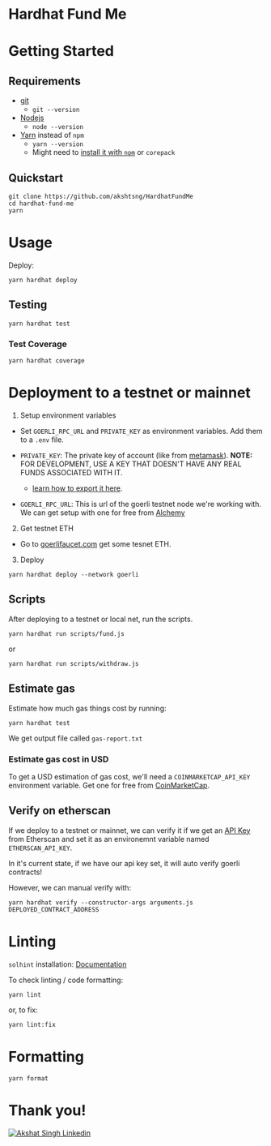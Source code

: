 # Hardhat Fund Me

# Getting Started

## Requirements

- [git](https://git-scm.com/book/en/v2/Getting-Started-Installing-Git)
  - `git --version`
- [Nodejs](https://nodejs.org/en/)
    - `node --version`
- [Yarn](https://yarnpkg.com/getting-started/install) instead of `npm`
    - `yarn --version`
    - Might need to [install it with `npm`](https://classic.yarnpkg.com/lang/en/docs/install/) or `corepack`

## Quickstart

```
git clone https://github.com/akshtsng/HardhatFundMe
cd hardhat-fund-me
yarn
```

# Usage

Deploy:

```
yarn hardhat deploy
```

## Testing

```
yarn hardhat test
```

### Test Coverage

```
yarn hardhat coverage
```


# Deployment to a testnet or mainnet

1. Setup environment variables

- Set `GOERLI_RPC_URL` and `PRIVATE_KEY` as environment variables. Add them to a `.env` file.

- `PRIVATE_KEY`: The private key of account (like from [metamask](https://metamask.io/)). **NOTE:** FOR DEVELOPMENT, USE A KEY THAT DOESN'T HAVE ANY REAL FUNDS ASSOCIATED WITH IT.
  - [learn how to export it here](https://metamask.zendesk.com/hc/en-us/articles/360015289632-How-to-Export-an-Account-Private-Key).
- `GOERLI_RPC_URL`: This is url of the goerli testnet node we're working with. We can get setup with one for free from [Alchemy](https://alchemy.com/?a=673c802981)

2. Get testnet ETH

- Go to [goerlifaucet.com](https://goerlifaucet.com/) get some tesnet ETH.

3. Deploy

```
yarn hardhat deploy --network goerli
```

## Scripts

After deploying to a testnet or local net, run the scripts. 

```
yarn hardhat run scripts/fund.js
```

or
```
yarn hardhat run scripts/withdraw.js
```

## Estimate gas

Estimate how much gas things cost by running:

```
yarn hardhat test
```

We get output file called `gas-report.txt`

### Estimate gas cost in USD

To get a USD estimation of gas cost, we'll need a `COINMARKETCAP_API_KEY` environment variable.  Get one for free from [CoinMarketCap](https://pro.coinmarketcap.com/signup). 


## Verify on etherscan

If we deploy to a testnet or mainnet, we can verify it if we get an [API Key](https://etherscan.io/myapikey) from Etherscan and set it as an environemnt variable named `ETHERSCAN_API_KEY`.

In it's current state, if we have our api key set, it will auto verify goerli contracts!

However, we can manual verify with:

```
yarn hardhat verify --constructor-args arguments.js DEPLOYED_CONTRACT_ADDRESS
```

# Linting

`solhint` installation: [Documentation](https://protofire.github.io/solhint/#installation)

To check linting / code formatting:
```
yarn lint
```
or, to fix: 
```
yarn lint:fix
```

# Formatting 

```
yarn format
```


# Thank you!

[![Akshat Singh Linkedin](https://img.shields.io/badge/LinkedIn-0077B5?style=for-the-badge&logo=linkedin&logoColor=white)](https://www.linkedin.com/in/akshtsng/)
